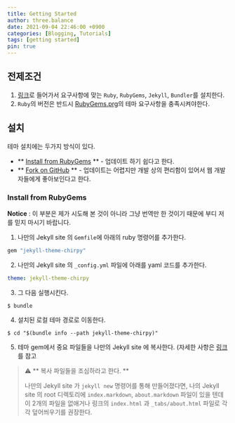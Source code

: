 ```yaml
---
title: Getting Started
author: three.balance
date: 2021-09-04 22:46:00 +0900
categories: [Blogging, Tutorials]
tags: [getting started]
pin: true
---
```


## 전제조건
1. [링크](https://jekyllrb.com/docs/installation/)로 들어가서 요구사항에 맞는 `Ruby`, `RubyGems`, `Jekyll`, `Bundler`를 설치한다.
2. `Ruby`의 버전은 반드시 [RubyGems.prg](https://rubygems.org/gems/jekyll-theme-chirpy)의 테마 요구사항을 충족시켜야한다.

## 설치
테마 설치에는 두가지 방식이 있다.
- ** [Install from RubyGems](#install-from-rubygems) ** - 업데이트 하기 쉽다고 한다.
- ** [Fork on GitHub](#fork-on-github) ** - 업데이트는 어렵지만 개발 상의 편리함이 있어서 웹 개발자들에게 좋아보인다고 한다.

### Install from RubyGems
<b>Notice</b> : 이 부분은 제가 시도해 본 것이 아니라 그냥 번역만 한 것이기 때문에 부디 저를 믿지 마시기 바랍니다.

1. 나만의 Jekyll site 의 `Gemfile`에 아래의 ruby 명령어를 추가한다.
```ruby
gem "jekyll-theme-chirpy"
```

2. 나만의 Jekyll site 의 `_config.yml` 파일에 아래를 yaml 코드를 추가한다.
```yaml
theme: jekyll-theme-chirpy
```

3. 그 다음 실행시킨다.
```console
$ bundle
```

4. 설치된 로컬 테마 경로로 이동한다.
```console
$ cd "$(bundle info --path jekyll-theme-chirpy)"
```

5. 테마 gem에서 중요 파일들을 나만의 Jekyll site 에 복사한다. (자세한 사항은 [링크](https://github.com/cotes2020/chirpy-starter)를 참고


> ⚠️ ** 복사 파일들을 조심하라고 한다. **
>
> 나만의 Jekyll site 가 `jekyll new` 명령어를 통해 만들어졌다면, 나의 Jekyll site 의 root 디렉토리에 `index.markdown`, `about.markdown` 파일이 있을 텐데 이 2개의 파일을 없애거나 링크의 `index.html` 과 `_tabs/about.html` 파일로 각각 덮어씌우기를 권장한다.








